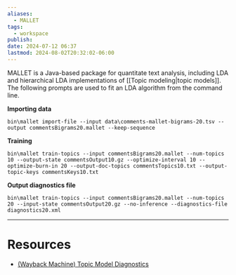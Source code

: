 ```yaml
---
aliases:
  - MALLET
tags:
  - workspace
publish: 
date: 2024-07-12 06:37
lastmod: 2024-08-02T20:32:02-06:00
---
```

MALLET is a Java-based package for quantitate text analysis, including LDA and hierarchical LDA implementations of [[Topic modeling|topic models]]. The following prompts are used to fit an LDA algorithm from the command line.

**Importing data**
```
bin\mallet import-file --input data\comments-mallet-bigrams-20.tsv --output commentsBigrams20.mallet --keep-sequence 
```

**Training**
```
bin\mallet train-topics --input commentsBigrams20.mallet --num-topics 10 --output-state commentsOutput10.gz --optimize-interval 10 --optimize-burn-in 20 --output-doc-topics commentsTopics10.txt --output-topic-keys commentsKeys10.txt 
```

**Output diagnostics file**
```
bin\mallet train-topics --input commentsBigrams20.mallet --num-topics 20 --input-state commentsOutput20.gz --no-inference --diagnostics-file diagnostics20.xml
```

---
# Resources

- [(Wayback Machine) Topic Model Diagnostics](https://web.archive.org/web/20240418012335/https://mallet.cs.umass.edu/diagnostics.php)